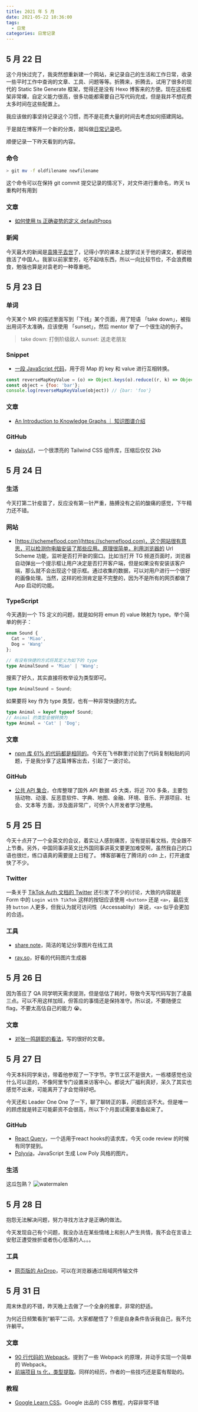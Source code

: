 ```yaml
---
title: 2021 年 5 月
date: 2021-05-22 10:36:00
tags: 
  - 日常
categories: 日常记录
---
```


## 5 月 22 日

这个月快过完了，我突然想重新建一个网站，来记录自己的生活和工作日常，收录一些平时工作中查询的文章、工具、问题等等。折腾来，折腾去，试用了很多的现代的 Static Site Generate 框架，觉得还是没有 Hexo 博客来的方便。现在这些框架非常裸，自定义能力很高，很多功能都需要自己写代码完成，但是我并不想花费太多时间在这些配置上。

我应该做的事坚持记录这个习惯，而不是花费大量的时间去考虑如何搭建网站。

于是就在博客开一个新的分类，就叫做[日常记录](https://blog.mayandev.top/categories/%E6%97%A5%E5%B8%B8%E8%AE%B0%E5%BD%95/)吧。

顺便记录一下昨天看到的内容。

### 命令

```bash
> git mv -f oldfilename newfilename
```

这个命令可以在保持 git commit 提交记录的情况下，对文件进行重命名，昨天 ts 重构时有用到

### 文章

- [如何使用 ts 正确姿势的定义 defaultProps](https://medium.com/@martin_hotell/react-typescript-and-defaultprops-dilemma-ca7f81c661c7)

### 新闻

今天最大的新闻是[袁隆平去世](http://www.xinhuanet.com/photo/2021-05/22/c_1127478719.htm)了，记得小学的课本上就学过关于他的课文，都说他救活了中国人。我家以前家里穷，吃不起啥东西，所以一向比较节俭，不会浪费粮食，勉强也算是对袁老的一种尊重吧。

## 5 月 23 日

### 单词

今天某个 MR 的描述里面写到「下线」某个页面，用了短语 「take down」，被指出用词不太准确，应该使用 「sunset」，然后 mentor 举了一个很生动的例子。

> take down: 打倒阶级敌人
> sunset: 送走老朋友

### Snippet

- [一段 JavaScript 代码](https://codepen.io/mayandev/pen/zYZZXoX?editors=0011)，用于将 Map 的 key 和 value 进行互相转换。

```javascript
const reverseMapKeyValue = (o) => Object.keys(o).reduce((r, k) => Object.assign(r, {[o[k]]: k}), {})
const object = {foo: 'bar'};
console.log(reverseMapKeyValue(object)) // {bar: 'foo'}
```
### 文章

- [An Introduction to Knowledge Graphs ｜ 知识图谱介绍](http://ai.stanford.edu/blog/introduction-to-knowledge-graphs/)

### GitHub

- [daisyUI](https://github.com/saadeghi/daisyui)，一个很漂亮的 Tailwind CSS 组件库，压缩后仅仅 2kb



## 5 月 24 日

### 生活

今天打第二针疫苗了，反应没有第一针严重，胳膊没有之前的酸痛的感觉，下午精力还不错。

### 网站

- [https://schemeflood.com](https://schemeflood.com)，这个网站很有意思，可以检测你电脑安装了那些应用。原理很简单，利用浏览器的 Url Scheme 功能，监听是否打开新的窗口。比如当打开 TG 频道页面时，浏览器自动弹出一个提示框让用户决定是否打开客户端，但是如果没有安装该客户端，那么就不会出现这个提示框。通过收集的数据，可以对用户进行一个很好的画像处理。当然，这样的检测肯定是不完整的，因为不是所有的网页都做了 App 启动的功能。

### TypeScript

今天遇到一个 TS 定义的问题，就是如何将 emun 的 value 映射为 type。举个简单的例子：

```typescript
enum Sound {
  Cat = 'Miao',
  Dog = 'Wang'
};

// 有没有快捷的方式将其定义为如下的 type
type AnimalSound = 'Miao' | 'Wang';
```

搜索了好久，其实直接将枚举设为类型即可。

```typescript
type AnimalSound = Sound;
```

如果要将 key 作为 type 类型，也有一种非常快捷的方式。

```typescript
type Animal = keyof typeof Sound;
// Animal 的类型会被转换为
type Animal = 'Cat' | 'Dog';
```


### 文章

- [npm 库 61% 的代码都是相同的](https://habr.com/ru/post/554334/)。今天在飞书群里讨论到了代码复制粘贴的问题，于是我分享了这篇博客出去，引起了一波讨论。

### GitHub

- [公共 API 集合](https://github.com/public-apis/public-apis)，仓库整理了国外 API 数据 45 大类，将近 700 多条，主要包括动物、动漫、反恶意软件、字典、地图、金融、环境、音乐、开源项目、社会、文本等
方面，涉及面非常广，可供个人开发者学习使用。


## 5 月 25 日

今天十点开了一个全英文的会议，着实让人感到痛苦，没有提前看文档，完全跟不上节奏。另外，中国同事讲英文比外国同事讲英文要更加难受啊，虽然我自己的口语也很烂，练口语真的需要提上日程了。
博客部署在了腾讯的 cdn 上，打开速度快了不少。

### Twitter

一条关于 [TikTok Auth 文档的 Twitter]() 还引发了不少的讨论，大致的内容就是 Form 中的 `Login with TikTok` 这样的按钮应该使用 `<button>` 还是 `<a>`，最后支持 `button` 人更多，但我认为就可访问性（Accessablity）来说，`<a>` 似乎会更加的合适。

### 工具

- [share note](https://sharenote.app/)，简洁的笔记分享图片在线工具

- [ray.so](https://ray.so/)，好看的代码图片生成器



## 5 月 26 日

因为答应了 QA 同学明天需求提测，但是低估了耗时，导致今天写代码写到了凌晨三点。可以不用这样加班，但答应的事情还是保持准守。所以说，不要随便立 flag，不要太高估自己的能力 😭。


### 文章

- [对张一鸣辞职的看法](https://interconnected.blog/the-new-interconnected-zhang-yimings-resignation/)，写的很好的文章。

## 5 月 27 日

今天本科同学来访，带着他参观了一下字节。字节工区不是很大，一栋楼感觉也没什么可以逛的，不像阿里专门设置来访客中心。都说大厂福利真好，呆久了其实也感觉不出来，可能离开了才会觉得好吧。

今天还和 Leader One One 了一下，聊了聊转正的事，问题应该不大。但是唯一的顾虑就是转正可能薪资不会很高，所以下个月面试需要准备起来了。

### GitHub

- [React Query](https://react-query.tanstack.com/overview)，一个适用于react hooks的请求库，今天 code review 的时候有同学提到。
- [Polyvia](https://github.com/Ovilia/Polyvia)，JavaScript 生成 Low Poly 风格的图片。

### 生活

这瓜包熟？
![watermalen](https://mayandev.oss-cn-hangzhou.aliyuncs.com/uPic/watermalen.jpg)

## 5 月 28 日

抱怨无法解决问题，努力寻找方法才是正确的做法。

今天发现自己有个问题，我没办法在某些情绪上和别人产生共情，我不会在言语上安慰正遭受挫折或者伤心低落的人。。。

### 工具

- [网页版的 AirDrop](https://snapdrop.net/)，可以在浏览器通过局域网传输文件

## 5 月 31 日

周末休息的不错，昨天晚上去做了一个全身的推拿，非常的舒适。

为何近日频繁看到“躺平”二词，大家都醒悟了？但是自身条件告诉我自己，我不允许躺平。

### 文章

- [90 行代码的 Webpack](https://mp.weixin.qq.com/s/vpQq3FcJuQkKXvxsq8c9Bw)。提到了一些 Webpack 的原理，并动手实现一个简单的 Webpack。
- [前端项目 ts 化，类型提取](https://mp.weixin.qq.com/s/P-NsmO46HKnRxroLea0Q_A)。同样的经历，作者的一些技巧还是蛮有帮助的。

### 教程
- [Google Learn CSS](https://web.dev/learn/css/blend-modes/)。Google 出品的 CSS 教程，内容非常不错



